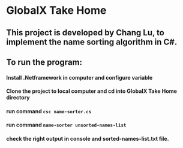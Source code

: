 # GlobalX Take Home

## This project is developed by Chang Lu, to implement the name sorting algorithm in C#.

## To run the program:

#### Install .Netframework in computer and configure variable

#### Clone the project to local computer and cd into GlobalX Take Home directory

#### run command `csc name-sorter.cs`
#### run command `name-sorter unsorted-names-list`

#### check the right output in console and sorted-names-list.txt file.
